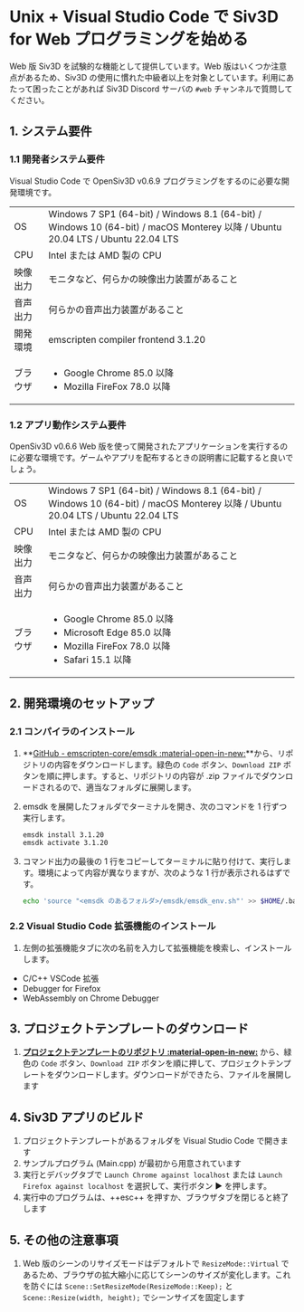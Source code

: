# Unix + Visual Studio Code で Siv3D for Web プログラミングを始める

Web 版 Siv3D を試験的な機能として提供しています。Web 版はいくつか注意点があるため、Siv3D の使用に慣れた中級者以上を対象としています。利用にあたって困ったことがあれば Siv3D Discord サーバの `#web` チャンネルで質問してください。

## 1. システム要件

### 1.1 開発者システム要件

Visual Studio Code で OpenSiv3D v0.6.9 プログラミングをするのに必要な開発環境です。

|  |  |
|--|--|
| OS | Windows 7 SP1 (64-bit) / Windows 8.1 (64-bit) / Windows 10 (64-bit) / macOS Monterey 以降 / Ubuntu 20.04 LTS / Ubuntu 22.04 LTS |
| CPU | Intel または AMD 製の CPU |
| 映像出力 | モニタなど、何らかの映像出力装置があること |
| 音声出力 | 何らかの音声出力装置があること |
| 開発環境 | emscripten compiler frontend 3.1.20 |
| ブラウザ | <ul><li>Google Chrome 85.0 以降</li><li>Mozilla FireFox 78.0 以降</li></ul> |

### 1.2 アプリ動作システム要件

OpenSiv3D v0.6.6 Web 版を使って開発されたアプリケーションを実行するのに必要な環境です。ゲームやアプリを配布するときの説明書に記載すると良いでしょう。

|  |  |
|--|--|
| OS | Windows 7 SP1 (64-bit) / Windows 8.1 (64-bit) / Windows 10 (64-bit) / macOS Monterey 以降 / Ubuntu 20.04 LTS / Ubuntu 22.04 LTS |
| CPU | Intel または AMD 製の CPU |
| 映像出力 | モニタなど、何らかの映像出力装置があること |
| 音声出力 | 何らかの音声出力装置があること |
| ブラウザ | <ul><li>Google Chrome 85.0 以降</li><li>Microsoft Edge 85.0 以降</li><li>Mozilla FireFox 78.0 以降</li><li>Safari 15.1 以降</li></ul> |

## 2. 開発環境のセットアップ

### 2.1 コンパイラのインストール

1. **[GitHub - emscripten-core/emsdk :material-open-in-new:](https://github.com/emscripten-core/emsdk/)**から、リポジトリの内容をダウンロードします。緑色の `Code` ボタン、`Download ZIP` ボタンを順に押します。すると、リポジトリの内容が .zip ファイルでダウンロードされるので、適当なフォルダに展開します。

1. emsdk を展開したフォルダでターミナルを開き、次のコマンドを 1 行ずつ実行します。

    ```sh
    emsdk install 3.1.20
    emsdk activate 3.1.20
    ```

1. コマンド出力の最後の 1 行をコピーしてターミナルに貼り付けて、実行します。環境によって内容が異なりますが、次のような 1 行が表示されるはずです。

    ```sh
    echo 'source "<emsdk のあるフォルダ>/emsdk/emsdk_env.sh"' >> $HOME/.bash_profile
    ```

### 2.2 Visual Studio Code 拡張機能のインストール

1. 左側の拡張機能タブに次の名前を入力して拡張機能を検索し、インストールします。

  - C/C++ VSCode 拡張
  - Debugger for Firefox
  - WebAssembly on Chrome Debugger

## 3. プロジェクトテンプレートのダウンロード

1. **[プロジェクトテンプレートのリポジトリ :material-open-in-new:](https://github.com/nokotan/OpenSiv3DForWeb-VSCode)** から、緑色の `Code` ボタン、`Download ZIP` ボタンを順に押して、プロジェクトテンプレートをダウンロードします。ダウンロードができたら、ファイルを展開します

## 4. Siv3D アプリのビルド

1. プロジェクトテンプレートがあるフォルダを Visual Studio Code で開きます
1. サンプルプログラム (Main.cpp) が最初から用意されています
1. 実行とデバッグタブで `Launch Chrome against localhost` または `Launch Firefox against localhost` を選択して、実行ボタン ▶️ を押します。
1. 実行中のプログラムは、++esc++ を押すか、ブラウザタブを閉じると終了します

## 5. その他の注意事項

1. Web 版のシーンのリサイズモードはデフォルトで `ResizeMode::Virtual` であるため、ブラウザの拡大縮小に応じてシーンのサイズが変化します。これを防ぐには `Scene::SetResizeMode(ResizeMode::Keep);` と `Scene::Resize(width, height);` でシーンサイズを固定します
